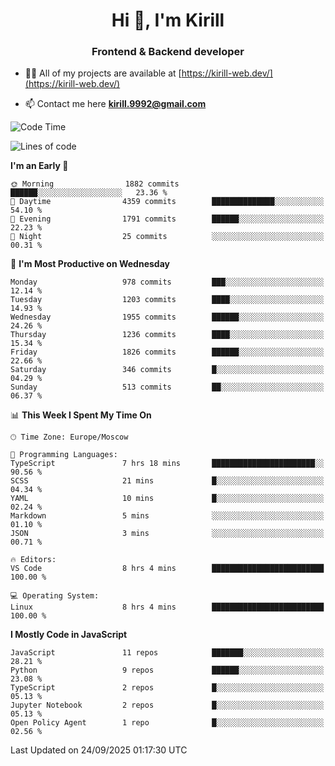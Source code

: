 <h1 align="center">Hi 👋, I'm Kirill</h1>
<h3 align="center">Frontend & Backend developer</h3>

- 👨‍💻 All of my projects are available at [https://kirill-web.dev/](https://kirill-web.dev/)

- 📫 Contact me here **kirill.9992@gmail.com**











<!--START_SECTION:waka-->
![Code Time](http://img.shields.io/badge/Code%20Time-2%2C345%20hrs%2049%20mins-blue)

![Lines of code](https://img.shields.io/badge/From%20Hello%20World%20I%27ve%20Written-5.1%20million%20lines%20of%20code-blue)

**I'm an Early 🐤** 

```text
🌞 Morning                1882 commits        ██████░░░░░░░░░░░░░░░░░░░   23.36 % 
🌆 Daytime                4359 commits        ██████████████░░░░░░░░░░░   54.10 % 
🌃 Evening                1791 commits        ██████░░░░░░░░░░░░░░░░░░░   22.23 % 
🌙 Night                  25 commits          ░░░░░░░░░░░░░░░░░░░░░░░░░   00.31 % 
```
📅 **I'm Most Productive on Wednesday** 

```text
Monday                   978 commits         ███░░░░░░░░░░░░░░░░░░░░░░   12.14 % 
Tuesday                  1203 commits        ████░░░░░░░░░░░░░░░░░░░░░   14.93 % 
Wednesday                1955 commits        ██████░░░░░░░░░░░░░░░░░░░   24.26 % 
Thursday                 1236 commits        ████░░░░░░░░░░░░░░░░░░░░░   15.34 % 
Friday                   1826 commits        ██████░░░░░░░░░░░░░░░░░░░   22.66 % 
Saturday                 346 commits         █░░░░░░░░░░░░░░░░░░░░░░░░   04.29 % 
Sunday                   513 commits         ██░░░░░░░░░░░░░░░░░░░░░░░   06.37 % 
```


📊 **This Week I Spent My Time On** 

```text
🕑︎ Time Zone: Europe/Moscow

💬 Programming Languages: 
TypeScript               7 hrs 18 mins       ███████████████████████░░   90.56 % 
SCSS                     21 mins             █░░░░░░░░░░░░░░░░░░░░░░░░   04.34 % 
YAML                     10 mins             █░░░░░░░░░░░░░░░░░░░░░░░░   02.24 % 
Markdown                 5 mins              ░░░░░░░░░░░░░░░░░░░░░░░░░   01.10 % 
JSON                     3 mins              ░░░░░░░░░░░░░░░░░░░░░░░░░   00.71 % 

🔥 Editors: 
VS Code                  8 hrs 4 mins        █████████████████████████   100.00 % 

💻 Operating System: 
Linux                    8 hrs 4 mins        █████████████████████████   100.00 % 
```

**I Mostly Code in JavaScript** 

```text
JavaScript               11 repos            ███████░░░░░░░░░░░░░░░░░░   28.21 % 
Python                   9 repos             ██████░░░░░░░░░░░░░░░░░░░   23.08 % 
TypeScript               2 repos             █░░░░░░░░░░░░░░░░░░░░░░░░   05.13 % 
Jupyter Notebook         2 repos             █░░░░░░░░░░░░░░░░░░░░░░░░   05.13 % 
Open Policy Agent        1 repo              █░░░░░░░░░░░░░░░░░░░░░░░░   02.56 % 
```




 Last Updated on 24/09/2025 01:17:30 UTC
<!--END_SECTION:waka-->
